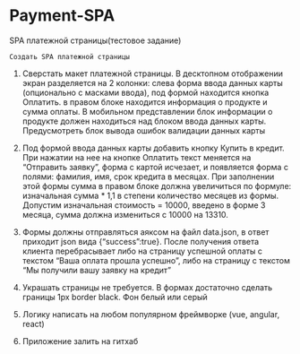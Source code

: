 # Payment-SPA
SPA платежной страницы(тестовое задание)

    Создать SPA платежной страницы
1. Сверстать макет платежной страницы. В десктопном отображении экран разделяется на 2 колонки: слева форма ввода данных карты (опционально с масками ввода), под формой находится кнопка Оплатить. в правом блоке находится информация о продукте и сумма оплаты. В мобильном представлении блок информации о продукте должен находиться над блоком ввода данных карты. Предусмотреть блок вывода ошибок валидации данных карты

2. Под формой ввода данных карты добавить кнопку Купить в кредит. При нажатии на нее на кнопке Оплатить текст меняется на “Отправить заявку”, форма с картой исчезает, и появляется форма с полями: фамилия, имя, срок кредита в месяцах. При заполнении этой формы сумма в правом блоке должна увеличиться по формуле: изначальная сумма * 1,1 в степени количество месяцев из формы. Допустим изначальная стоимость = 10000, введено в форме 3 месяца, сумма должна измениться с 10000 на 13310.

3. Формы должны отправляться аяксом на файл data.json, в ответ приходит json вида {“success”:true}. После получения ответа клиента перебрасывает либо на страницу успешной оплаты с текстом “Ваша оплата прошла успешно”, либо на страницу с текстом “Мы получили вашу заявку на кредит”

4. Украшать страницы не требуется. В формах достаточно сделать границы 1px border black. Фон белый или серый

5. Логику написать на любом популярном фреймворке (vue, angular, react)

6. Приложение залить на гитхаб

